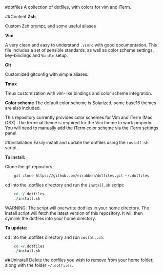 #dotfiles
A collection of dotfiles, with colors for vim and iTerm.

##Content
**Zsh**

Custom Zsh prompt, and some useful aliases

**Vim**

A very clean and easy to understand `.vimrc` with good documentation.
This file includes a set of sensible standards, as well as color scheme settings,
key-bindings and `Vundle` setup. 

**Git**

Customized gitconfig with simple aliases.

**Tmux**

Tmux customization with vim-like bindings and color scheme integration.

**Color scheme**
The default color scheme is Solarized, some base16 themes are also included.

This repository currently provides color schemes for Vim and iTerm (Mac OSX).
The terminal theme is required for the Vim theme to work properly. You will
need to manually add the iTerm color scheme via the iTerm settings panel.

##Installation
Easily install and update the dotfiles using the `install.sh` script.

**To install:**

Clone the git repository:
```bash
    git clone https://github.com/eirabben/dotfiles.git ~/.dotfiles
```

cd into the .dotfiles directory and run the `install.sh` script:
```bash
    cd ~/.dotfiles
    ./install.sh
```

WARNING: The script will overwrite dotfiles in your home directory. 
The install script will fetch the latest version of this repository. It will
then symlink the dotfiles into your home directory.

**To update:**

cd into the .dotfiles directory and run `install.sh`:
```bash
    cd ~/.dotfiles
    ./install.sh
```

##Uninstall
Delete the dotfiles you wish to remove from your home folder, along with the
folder `~/.dotfiles`.
